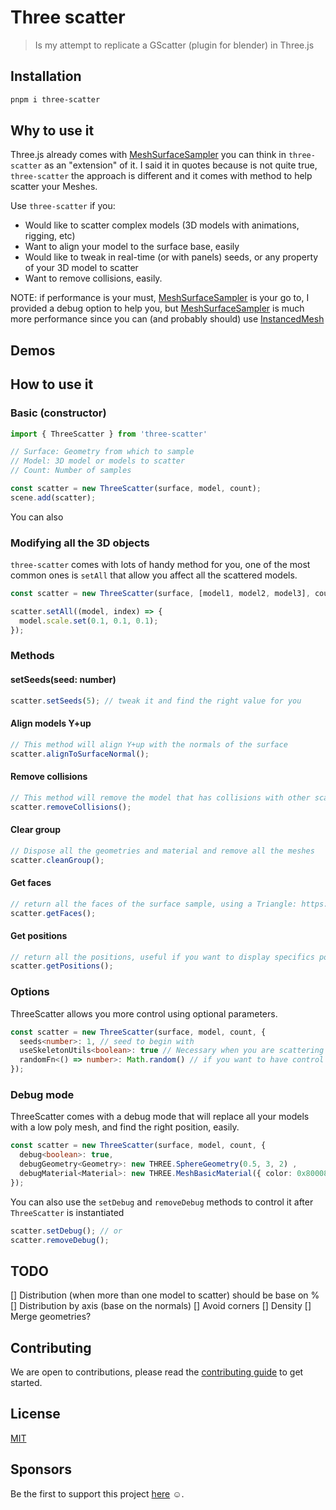 # Three scatter

> Is my attempt to replicate a GScatter (plugin for blender) in Three.js

## Installation

```bash
pnpm i three-scatter
```

## Why to use it

Three.js already comes with [MeshSurfaceSampler](https://threejs.org/docs/?q=meshS#examples/en/math/MeshSurfaceSampler) you can think in `three-scatter` as an "extension" of it. I said it in quotes because is not quite true, `three-scatter` the approach is different and it comes with method to help scatter your Meshes.

Use `three-scatter` if you:
- Would like to scatter complex models (3D models with animations, rigging, etc)
- Want to align your model to the surface base, easily
- Would like to tweak in real-time (or with panels) seeds, or any property of your 3D model to scatter
- Want to remove collisions, easily.

NOTE:
if performance is your must, [MeshSurfaceSampler](https://threejs.org/docs/?q=meshS#examples/en/math/MeshSurfaceSampler) is your go to, I provided a debug option to help you, but [MeshSurfaceSampler](https://threejs.org/docs/?q=meshS#examples/en/math/MeshSurfaceSampler) is much more performance since you can (and probably should) use [InstancedMesh](https://threejs.org/docs/?q=InstancedMesh#api/en/objects/InstancedMesh)

## Demos



## How to use it

### Basic (constructor)

```js
import { ThreeScatter } from 'three-scatter'

// Surface: Geometry from which to sample
// Model: 3D model or models to scatter
// Count: Number of samples

const scatter = new ThreeScatter(surface, model, count);
scene.add(scatter);
```

You can also 

### Modifying all the 3D objects

`three-scatter` comes with lots of handy method for you, one of the most common ones is `setAll` that allow you affect all the scattered models.

```js
const scatter = new ThreeScatter(surface, [model1, model2, model3], count);

scatter.setAll((model, index) => {
  model.scale.set(0.1, 0.1, 0.1);
});
```

### Methods

#### setSeeds(seed: number)

```js
scatter.setSeeds(5); // tweak it and find the right value for you
```

#### Align models Y+up

```js
// This method will align Y+up with the normals of the surface
scatter.alignToSurfaceNormal();
```

#### Remove collisions

```js
// This method will remove the model that has collisions with other scattered model 
scatter.removeCollisions();
```

#### Clear group

```js
// Dispose all the geometries and material and remove all the meshes
scatter.cleanGroup();
```

#### Get faces

```js
// return all the faces of the surface sample, using a Triangle: https://threejs.org/docs/?q=triangle#api/en/math/Triangle
scatter.getFaces();
```

#### Get positions

```js
// return all the positions, useful if you want to display specifics positions in your scene
scatter.getPositions();
```

### Options

ThreeScatter allows you more control using optional parameters.

```ts
const scatter = new ThreeScatter(surface, model, count, {
  seeds<number>: 1, // seed to begin with
  useSkeletonUtils<boolean>: true // Necessary when you are scattering 3D models with rigging/animations
  randomFn<() => number>: Math.random() // if you want to have control over the random function, has to return a value from 0 to 1
});
```

### Debug mode

ThreeScatter comes with a debug mode that will replace all your models with a low poly mesh, and find the right position, easily.

```ts
const scatter = new ThreeScatter(surface, model, count, {
  debug<boolean>: true,
  debugGeometry<Geometry>: new THREE.SphereGeometry(0.5, 3, 2) ,
  debugMaterial<Material>: new THREE.MeshBasicMaterial({ color: 0x800080 }),
});
```

You can also use the `setDebug` and `removeDebug` methods to control it after `ThreeScatter` is instantiated

```js
scatter.setDebug(); // or
scatter.removeDebug();
```

## TODO
[] Distribution (when more than one model to scatter) should be base on %
[] Distribution by axis (base on the normals)
[] Avoid corners
[] Density
[] Merge geometries?


## Contributing

We are open to contributions, please read the [contributing guide](/CONTRIBUTING.md) to get started.

## License

[MIT](/LICENSE)

## Sponsors

Be the first to support this project [here](LINK) ☺️.
